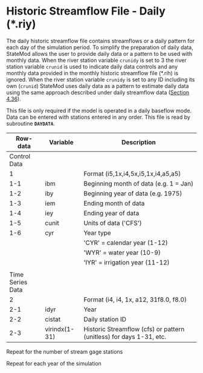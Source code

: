 # Historic Streamflow File - Daily (*.riy) #

The daily historic streamflow file contains streamflows or a daily pattern for each day of the simulation period. 
To simplify the preparation of daily data, StateMod allows the user to provide daily data or a pattern to be used 
with monthly data. When the river station variable `crunidy` is set to 3 the river station variable `crunid` is used to 
indicate daily data controls and any monthly data provided in the monthly historic streamflow file (\*.rih) is ignored. 
When the river station variable `crunidy` is set to any ID including its own (`crunid`) StateMod uses daily data as a pattern 
to estimate daily data using the same approach described under daily streamflow data ([Section 4.36](../InputDescription/436.md)).

This file is only required if the model is operated in a daily baseflow mode. Data can be entered with stations entered 
in any order. This file is read by subroutine **`DAYDATA`**.

| Row-data							| Variable						| Description 								|				
| ------------------				| --------------------			| --------									|
| Control Data						| 								| 											|
| 1	 								| 								| Format (i5,1x,i4,5x,i5,1x,i4,a5,a5)
| 1-1								| ibm							| Beginning month of data (e.g. 1 = Jan)
| 1-2								| iby							| Beginning year of data (e.g. 1975)
| 1-3								| iem							| Ending month of data
| 1-4								| iey							| Ending year of data 
| 1-5								| cunit							| Units of data ('CFS')
| 1-6								| cyr							| Year type 
| 									| 								| 'CYR' = calendar year (1-12)
| 									| 								| 'WYR' = water year (10-9)
| 									| 								| 'IYR' = irrigation year (11-12)
| | | |
| Time Series Data | | |
| 2									| 								| Format (i4, i4, 1x, a12, 31f8.0, f8.0)
| 2-1								| idyr							| Year
| 2-2								| cistat						| Daily station ID
| 2-3								| virindx(1-31)					| Historic Streamflow (cfs) or pattern (unitless) for days 1-31, etc.

Repeat for the number of stream gage stations

Repeat for each year of the simulation	
